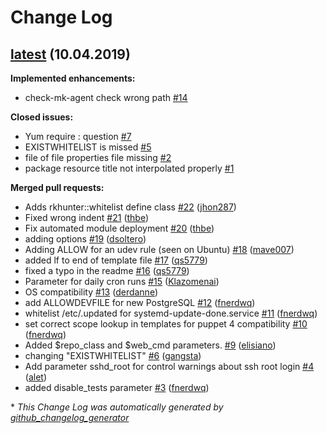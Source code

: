 # Change Log

## [latest](https://github.com/thbe/puppet-rkhunter/tree/latest) (10.04.2019)
**Implemented enhancements:**

- check-mk-agent check wrong path [\#14](https://github.com/thbe/puppet-rkhunter/issues/14)

**Closed issues:**

- Yum require : question [\#7](https://github.com/thbe/puppet-rkhunter/issues/7)
- EXISTWHITELIST is missed [\#5](https://github.com/thbe/puppet-rkhunter/issues/5)
- file of file properties file missing [\#2](https://github.com/thbe/puppet-rkhunter/issues/2)
- package resource title not interpolated properly [\#1](https://github.com/thbe/puppet-rkhunter/issues/1)

**Merged pull requests:**

- Adds rkhunter::whitelist define class [\#22](https://github.com/thbe/puppet-rkhunter/pull/22) ([jhon287](https://github.com/jhon287))
- Fixed wrong indent [\#21](https://github.com/thbe/puppet-rkhunter/pull/21) ([thbe](https://github.com/thbe))
- Fix automated module deployment [\#20](https://github.com/thbe/puppet-rkhunter/pull/20) ([thbe](https://github.com/thbe))
- adding options [\#19](https://github.com/thbe/puppet-rkhunter/pull/19) ([dsoltero](https://github.com/dsoltero))
- Adding ALLOW for an udev rule \(seen on Ubuntu\) [\#18](https://github.com/thbe/puppet-rkhunter/pull/18) ([mave007](https://github.com/mave007))
- added lf to end of template file [\#17](https://github.com/thbe/puppet-rkhunter/pull/17) ([qs5779](https://github.com/qs5779))
- fixed a typo in the readme [\#16](https://github.com/thbe/puppet-rkhunter/pull/16) ([qs5779](https://github.com/qs5779))
- Parameter for daily cron runs [\#15](https://github.com/thbe/puppet-rkhunter/pull/15) ([Klazomenai](https://github.com/Klazomenai))
- OS compatibility [\#13](https://github.com/thbe/puppet-rkhunter/pull/13) ([derdanne](https://github.com/derdanne))
- add ALLOWDEVFILE for new PostgreSQL [\#12](https://github.com/thbe/puppet-rkhunter/pull/12) ([fnerdwq](https://github.com/fnerdwq))
- whitelist /etc/.updated for systemd-update-done.service [\#11](https://github.com/thbe/puppet-rkhunter/pull/11) ([fnerdwq](https://github.com/fnerdwq))
- set correct scope lookup in templates for puppet 4 compatibility [\#10](https://github.com/thbe/puppet-rkhunter/pull/10) ([fnerdwq](https://github.com/fnerdwq))
- Added $repo\_class and $web\_cmd parameters. [\#9](https://github.com/thbe/puppet-rkhunter/pull/9) ([elisiano](https://github.com/elisiano))
- changing "EXISTWHITELIST" [\#6](https://github.com/thbe/puppet-rkhunter/pull/6) ([gangsta](https://github.com/gangsta))
- Add parameter sshd\_root for control warnings about ssh root login [\#4](https://github.com/thbe/puppet-rkhunter/pull/4) ([alet](https://github.com/alet))
- added disable\_tests parameter [\#3](https://github.com/thbe/puppet-rkhunter/pull/3) ([fnerdwq](https://github.com/fnerdwq))



\* *This Change Log was automatically generated by [github_changelog_generator](https://github.com/skywinder/Github-Changelog-Generator)*